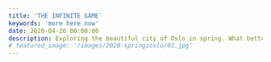 ```yaml
---
title: 'THE INFINITE GAME'
keywords: 'more here now'
date: 2020-04-26 00:00:00
description: Exploring the beautiful city of Oslo in spring. What better way than taking photos of cherry blossoms. 
# featured_image: '/images/2020-springioslo/01.jpg'
---
```


